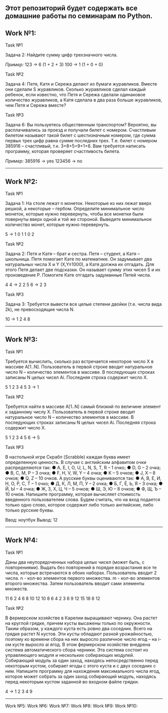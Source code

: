 Этот репозиторий будет содержать все домашние работы по семинарам по Python.
--------
Work №1:
--------

Task №1

Задача 2: Найдите сумму цифр трехзначного числа.

*Пример:*
123 -> 6 (1 + 2 + 3)
100 -> 1 (1 + 0 + 0) 

Task №2

Задача 4: Петя, Катя и Сережа делают из бумаги журавликов. Вместе они сделали S журавликов. 
Сколько журавликов сделал каждый ребенок, если известно, что Петя и Сережа сделали одинаковое количество журавликов, 
а Катя сделала в два раза больше журавликов, чем Петя и Сережа вместе?

Task №3

Задача 6: Вы пользуетесь общественным транспортом? 
Вероятно, вы расплачивались за проезд и получали билет с номером. 
Счастливым билетом называют такой билет с шестизначным номером, где сумма первых трех цифр равна сумме последних трех. 
Т.е. билет с номером 385916 – счастливый, т.к. 3+8+5=9+1+6. Вам требуется написать программу, которая проверяет счастливость билета.

*Пример:*
385916 -> yes
123456 -> no

--------
Work №2:
--------

Task №1

Задача 1: На столе лежат n монеток. Некоторые из них лежат вверх
решкой, а некоторые – гербом. Определите минимальное число
монеток, которые нужно перевернуть, чтобы все монетки были
повернуты вверх одной и той же стороной. Выведите минимальное
количество монет, которые нужно перевернуть.

5 -> 1 0 1 1 0
2

Task №2

Задача 2: Петя и Катя – брат и сестра. Петя – студент, а Катя –
школьница. Петя помогает Кате по математике. Он задумывает два
натуральных числа X и Y (X,Y≤1000), а Катя должна их отгадать. Для
этого Петя делает две подсказки. Он называет сумму этих чисел S и их
произведение P. Помогите Кате отгадать задуманные Петей числа.

4 4 -> 2 2
5 6 -> 2 3

Task №3

Задача 3: Требуется вывести все целые степени двойки (т.е. числа
вида 2k), не превосходящие числа N.

10 -> 1 2 4 8

--------
Work №3:
--------

Task №1

Требуется вычислить, сколько раз встречается некоторое
число X в массиве A[1..N]. Пользователь в первой строке вводит
натуральное число N – количество элементов в массиве. В последующих
строках записаны N целых чисел Ai. Последняя строка содержит число X.

5
1 2 3 4 5
3
-> 1

Task №2

Требуется найти в массиве A[1..N] самый близкий по
величине элемент к заданному числу X. Пользователь в первой строке
вводит натуральное число N – количество элементов в массиве. В
последующих строках записаны N целых чисел Ai. Последняя строка
содержит число X.

5
1 2 3 4 5
6
-> 5

Task №3

В настольной игре Скрабл (Scrabble) каждая буква имеет определенную
ценность. В случае с английским алфавитом очки распределяются так:
● A, E, I, O, U, L, N, S, T, R – 1 очко;
● D, G – 2 очка;
● B, C, M, P – 3 очка;
● F, H, V, W, Y – 4 очка;
● K – 5 очков;
● J, X – 8 очков;
● Q, Z – 10 очков.
А русские буквы оцениваются так:
● А, В, Е, И, Н, О, Р, С, Т – 1 очко;
● Д, К, Л, М, П, У – 2 очка;
● Б, Г, Ё, Ь, Я – 3 очка;
● Й, Ы – 4 очка;
● Ж, З, Х, Ц, Ч – 5 очков;
● Ш, Э, Ю – 8 очков;
● Ф, Щ, Ъ – 10 очков.
Напишите программу, которая вычисляет стоимость введенного пользователем слова.
Будем считать, что на вход подается только одно слово, которое содержит либо только
английские, либо только русские буквы.

Ввод:
ноутбук
Вывод:
12

--------
Work №4:
--------

Task №1

Даны два неупорядоченных набора целых чисел (может быть, с
повторениями). Выдать без повторений в порядке возрастания все те числа, которые
встречаются в обоих наборах.
Пользователь вводит 2 числа. n - кол-во элементов первого множества. m - кол-во
элементов второго множества. Затем пользователь вводит сами элементы множеств.

11 6
2 4 6 8 10 12 10 8 6 4 2
3 6 9 12 15 18
6 12

Task №2

В фермерском хозяйстве в Карелии выращивают чернику. Она растет на
круглой грядке, причем кусты высажены только по окружности. Таким образом, у
каждого куста есть ровно два соседних. Всего на грядке растет N кустов.
Эти кусты обладают разной урожайностью, поэтому ко времени сбора на них
выросло различное число ягод – на i-ом кусте выросло ai ягод.
В этом фермерском хозяйстве внедрена система автоматического сбора черники.
Эта система состоит из управляющего модуля и нескольких собирающих модулей.
Собирающий модуль за один заход, находясь непосредственно перед некоторым
кустом, собирает ягоды с этого куста и с двух соседних с ним.
Напишите программу для нахождения максимального числа ягод, которое может
собрать за один заход собирающий модуль, находясь перед некоторым кустом
заданной во входном файле грядки.

4 -> 1 2 3 4
9

--------
Work №5:
Work №6:
Work №7:
Work №8:
Work №9:
Work №10:
